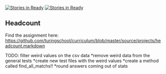 [![Stories in Ready](https://badge.waffle.io/hectorhuertas/headcount.png?label=ready&title=Ready)](https://waffle.io/hectorhuertas/headcount)
[![Stories in Ready](https://badge.waffle.io/hectorhuertas/headcount.png?label=ready&title=Ready)](https://waffle.io/hectorhuertas/headcount)
## Headcount

Find the assignment here: https://github.com/turingschool/curriculum/blob/master/source/projects/headcount.markdown

TODO:
filter weird values on the csv data
  *remove weird data from the general tests
  *create new test files with the weird values
  *create a method called find_all_matchs!!
  *round answers coming out of stats
